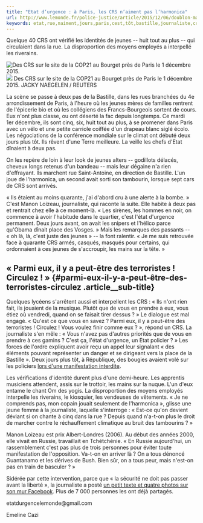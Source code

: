```yaml
---
title: "Etat d’urgence : à Paris, les CRS n’aiment pas l’harmonica"
url: http://www.lemonde.fr/police-justice/article/2015/12/06/doublon-matinale-etat-d-urgence-a-paris-les-crs-n-aiment-pas-l-harmonica_4825449_1653578.html
keywords: etat,rue,naiment,jours,paris,cest,tôt,bastille,journaliste,crs,jeunes,dune,durgence,lharmonica
---
```

Quelque 40 CRS ont vérifié les identités de jeunes -- huit tout au plus -- qui circulaient dans la rue. La disproportion des moyens employés a interpellé les riverains.

![Des CRS sur le site de la COP21 au Bourget près de Paris le 1 décembre 2015.](https://img.lemde.fr/2015/12/05/0/0/4322/2996/688/0/60/0/6ed1aa6_26005-11g40d.jpg) ![](https://img.lemde.fr/2015/12/05/0/0/4322/2996/688/0/60/0/6ed1aa6_26005-11g40d.jpg) Des CRS sur le site de la COP21 au Bourget près de Paris le 1 décembre 2015. JACKY NAEGELEN / REUTERS

La scène se passe à deux pas de la Bastille, dans les rues branchées du 4e arrondissement de Paris, à l'heure où les jeunes mères de familles rentrent de l'épicerie bio et où les collégiens des Francs-Bourgeois sortent de cours. Eux n'ont plus classe, ou ont déserté la fac depuis longtemps. Ce mardi 1er décembre, ils sont cinq, six, huit tout au plus, à se promener dans Paris avec un vélo et une petite carriole coiffée d'un drapeau blanc siglé écolo. Les négociations de la conférence mondiale sur le climat ont débuté deux jours plus tôt. Ils rêvent d'une Terre meilleure. La veille les chefs d'Etat dînaient à deux pas.

On les repère de loin à leur look de jeunes alters -- godillots délacés, cheveux longs retenus d'un bandeau -- mais leur dégaine n'a rien d'effrayant. Ils marchent rue Saint-Antoine, en direction de Bastille. L'un joue de l'harmonica, un second avait sorti son tambourin, lorsque sept cars de CRS sont arrivés.

« Ils étaient au moins quarante, j'ai d'abord cru à une alerte à la bombe. » C'est Manon Loizeau, journaliste, qui raconte la suite. Elle habite à deux pas et rentrait chez elle à ce moment-là. « Les sirènes, les hommes en noir, on commence à avoir l'habitude dans le quartier, c'est l'état d'urgence permanent. Deux jours avant, on avait les snipers et l'hélico parce qu'Obama dînait place des Vosges. » Mais les remarques des passants -- « oh là, là, c'est juste des jeunes » -- la font ralentir. « Je me suis retrouvée face à quarante CRS armés, casqués, masqués pour certains, qui ordonnaient à ces jeunes de s'accroupir, les mains sur la tête. »

« Parmi eux, il y a peut-être des terroristes ! Circulez ! » {#parmi-eux-il-y-a-peut-être-des-terroristes-circulez .article__sub-title}
------------------------------------------------------------

Quelques lycéens s'arrêtent aussi et interpellent les CRS : « Ils n'ont rien fait, ils jouaient de la musique. Plutôt que de vous en prendre à eux, vous étiez où vendredi, quand on se faisait tirer dessus ? » Le dialogue est mal engagé. « Qu'est ce que vous en savez ? Parmi eux, il y a peut-être des terroristes ! Circulez ! Vous voulez finir comme eux ? », répond un CRS. La journaliste s'en mêle : « Vous n'avez pas d'autres priorités que de vous en prendre à ces gamins ? C'est ça, l'état d'urgence, un Etat policier ? » Les forces de l'ordre expliquent avoir reçu un appel leur signalant « des éléments pouvant représenter un danger et se dirigeant vers la place de la Bastille ». Deux jours plus tôt, à République, des bougies avaient volé sur les policiers [lors d'une manifestation interdite](http://www.lemonde.fr/police-justice/article/2015/12/03/enquete-sur-la-manifestation-polemique-du-29-novembre_4823104_1653578.html).

Les vérifications d'identité durent plus d'une demi-heure. Les apprentis musiciens attendent, assis sur le trottoir, les mains sur la nuque. L'un d'eux entame le chant Om des yogis. La disproportion des moyens employés interpelle les riverains, le kiosquier, les vendeuses de vêtements. « Je ne comprends pas, mon copain jouait seulement de l'harmonica », glisse une jeune femme à la journaliste, laquelle s'interroge : « Est-ce qu'on devient déviant si on chante à cinq dans la rue ? Depuis quand n'a-t-on plus le droit de marcher contre le réchauffement climatique au bruit des tambourins ? »

Manon Loizeau est prix Albert-Londres (2006). Au début des années 2000, elle vivait en Russie, travaillait en Tchétchénie. « En Russie aujourd'hui, un rassemblement c'est pas plus de trois personnes pour éviter toute manifestation de l'opposition. Va-t-on en arriver là ? On a tous dénoncé Guantanamo et les dérives de Bush. Bien sûr, on a tous peur, mais n'est-on pas en train de basculer ? »

Sidérée par cette intervention, parce que « la sécurité ne doit pas passer avant la liberté », la journaliste a posté [un petit texte et quatre photos sur son mur Facebook](https://www.facebook.com/manon.loizeau.9?pnref=story). Plus de 7 000 personnes les ont déjà partagés.

etatdurgencelemonde\@gmail.com

Emeline Cazi
